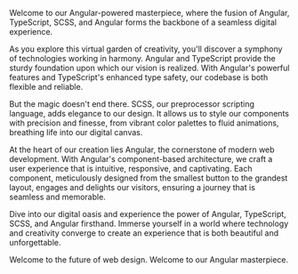 Welcome to our Angular-powered masterpiece, where the fusion of Angular, TypeScript, SCSS, and Angular forms the backbone of a seamless digital experience.

As you explore this virtual garden of creativity, you'll discover a symphony of technologies working in harmony. Angular and TypeScript provide the sturdy foundation upon which our vision is realized. With Angular's powerful features and TypeScript's enhanced type safety, our codebase is both flexible and reliable.

But the magic doesn't end there. SCSS, our preprocessor scripting language, adds elegance to our design. It allows us to style our components with precision and finesse, from vibrant color palettes to fluid animations, breathing life into our digital canvas.

At the heart of our creation lies Angular, the cornerstone of modern web development. With Angular's component-based architecture, we craft a user experience that is intuitive, responsive, and captivating. Each component, meticulously designed from the smallest button to the grandest layout, engages and delights our visitors, ensuring a journey that is seamless and memorable.

Dive into our digital oasis and experience the power of Angular, TypeScript, SCSS, and Angular firsthand. Immerse yourself in a world where technology and creativity converge to create an experience that is both beautiful and unforgettable.

Welcome to the future of web design. Welcome to our Angular masterpiece.





